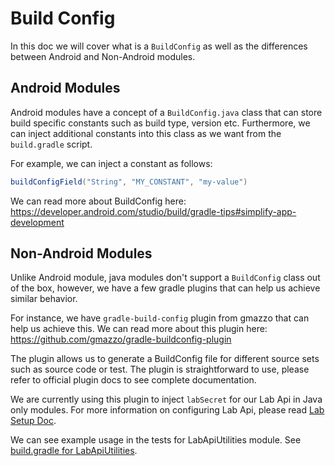 # Build Config

In this doc we will cover what is a `BuildConfig` as well as the differences between Android and
Non-Android modules.

## Android Modules

Android modules have a concept of a `BuildConfig.java` class that can store build specific constants
such as build type, version etc. Furthermore, we can inject additional constants into this class as
we want from the `build.gradle` script.

For example, we can inject a constant as follows:

```java
buildConfigField("String", "MY_CONSTANT", "my-value")
```

We can read more about BuildConfig here: https://developer.android.com/studio/build/gradle-tips#simplify-app-development

## Non-Android Modules

Unlike Android module, java modules don't support a `BuildConfig` class out of the box, however, we
have a few gradle plugins that can help us achieve similar behavior.

For instance, we have `gradle-build-config` plugin from gmazzo that can help us achieve this. We
can read more about this plugin here: https://github.com/gmazzo/gradle-buildconfig-plugin

The plugin allows us to generate a BuildConfig file for different source sets such as source code or
test. The plugin is straightforward to use, please refer to official plugin docs to see complete
documentation.

We are currently using this plugin to inject `labSecret` for our Lab Api in Java only modules. For
more information on configuring Lab Api, please read [Lab Setup Doc](../Automation/labsetup.md).

We can see example usage in the tests for LabApiUtilities module.
See [build.gradle for LabApiUtilities](https://github.com/AzureAD/microsoft-authentication-library-common-for-android/blob/dev/LabApiUtilities/build.gradle).



